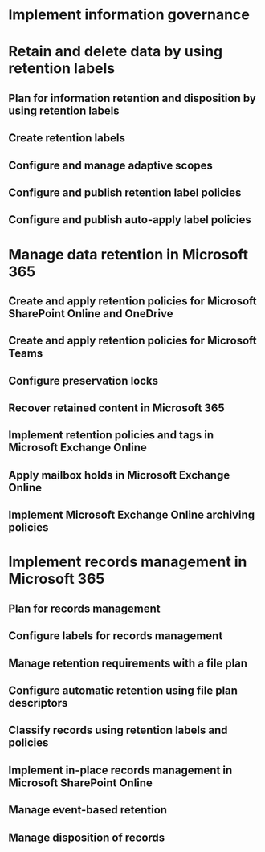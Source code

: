 # Implement information governance

# Retain and delete data by using retention labels

## Plan for information retention and disposition by using retention labels


## Create retention labels


## Configure and manage adaptive scopes


## Configure and publish retention label policies


## Configure and publish auto-apply label policies

# Manage data retention in Microsoft 365

## Create and apply retention policies for Microsoft SharePoint Online and OneDrive


## Create and apply retention policies for Microsoft Teams


## Configure preservation locks


## Recover retained content in Microsoft 365


## Implement retention policies and tags in Microsoft Exchange Online


## Apply mailbox holds in Microsoft Exchange Online


## Implement Microsoft Exchange Online archiving policies



# Implement records management in Microsoft 365

## Plan for records management


## Configure labels for records management


## Manage retention requirements with a file plan


## Configure automatic retention using file plan descriptors


## Classify records using retention labels and policies


## Implement in-place records management in Microsoft SharePoint Online


## Manage event-based retention


## Manage disposition of records

